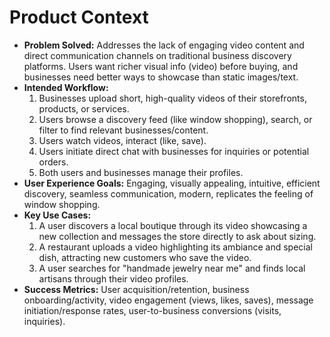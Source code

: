 # Product Context

* **Problem Solved:** Addresses the lack of engaging video content and direct communication channels on traditional business discovery platforms. Users want richer visual info (video) before buying, and businesses need better ways to showcase than static images/text.
* **Intended Workflow:**
  1. Businesses upload short, high-quality videos of their storefronts, products, or services.
  2. Users browse a discovery feed (like window shopping), search, or filter to find relevant businesses/content.
  3. Users watch videos, interact (like, save).
  4. Users initiate direct chat with businesses for inquiries or potential orders.
  5. Both users and businesses manage their profiles.
* **User Experience Goals:** Engaging, visually appealing, intuitive, efficient discovery, seamless communication, modern, replicates the feeling of window shopping.
* **Key Use Cases:**
  1. A user discovers a local boutique through its video showcasing a new collection and messages the store directly to ask about sizing.
  2. A restaurant uploads a video highlighting its ambiance and special dish, attracting new customers who save the video.
  3. A user searches for "handmade jewelry near me" and finds local artisans through their video profiles.
* **Success Metrics:** User acquisition/retention, business onboarding/activity, video engagement (views, likes, saves), message initiation/response rates, user-to-business conversions (visits, inquiries).
